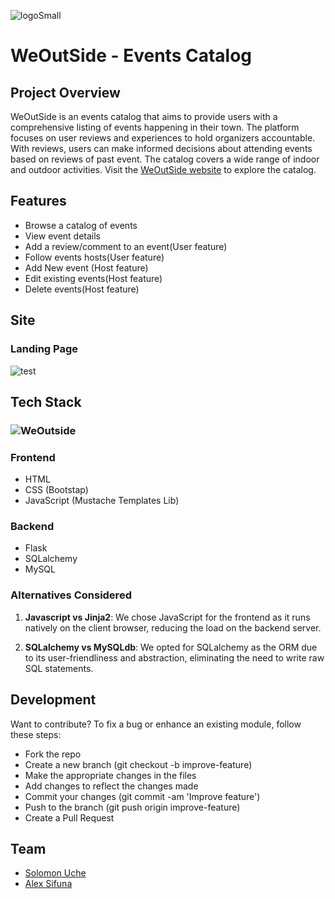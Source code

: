 ![logoSmall](https://github.com/Solomonuche/WeOutside/assets/24822934/4f4934bb-a321-484f-aaee-5c0a77aa587a)
# WeOutSide - Events Catalog
## Project Overview
WeOutSide is an events catalog that aims to provide users with a comprehensive listing of events happening in their town.
The platform focuses on user reviews and experiences to hold organizers accountable.
With reviews, users can make informed decisions about attending events based on reviews of past event.
The catalog covers a wide range of indoor and outdoor activities.
Visit the [WeOutSide website](http://solomoncodes.tech/weoutside/) to explore the catalog.

## Features
* Browse a catalog of events
* View event details
* Add a review/comment to an event(User feature)
* Follow events hosts(User feature)
* Add New event (Host feature)
* Edit existing events(Host feature)
* Delete events(Host feature) 

## Site
### Landing Page
![test](https://github.com/Solomonuche/WeOutside/assets/24822934/0bb246ad-98dd-4020-84ae-3df6a074020a)


## Tech Stack

### ![WeOutside](https://github.com/Solomonuche/WeOutside/assets/24822934/75178134-dc9d-436e-a3d9-0da90827c913)
### Frontend
* HTML
* CSS (Bootstap)
* JavaScript (Mustache Templates Lib)
### Backend
* Flask
* SQLalchemy
* MySQL

### Alternatives Considered
1. **Javascript vs Jinja2**: We chose JavaScript for the frontend as it runs natively on the client browser, reducing the load on the backend server.

2. **SQLalchemy vs MySQLdb**: We opted for SQLalchemy as the ORM due to its user-friendliness and abstraction, eliminating the need to write raw SQL statements.

## Development
Want to contribute?
To fix a bug or enhance an existing module, follow these steps:

* Fork the repo
* Create a new branch (git checkout -b improve-feature)
* Make the appropriate changes in the files
* Add changes to reflect the changes made
* Commit your changes (git commit -am 'Improve feature')
* Push to the branch (git push origin improve-feature)
* Create a Pull Request

## Team
* [Solomon Uche](https://github.com/Solomonuche)
* [Alex Sifuna](https://github.com/aleksifuna)
